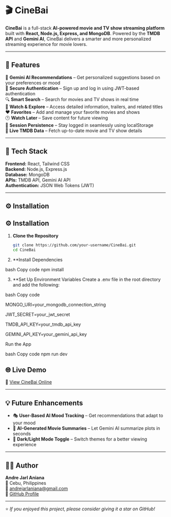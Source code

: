 # 🎬 CineBai

**CineBai** is a full-stack **AI-powered movie and TV show streaming platform** built with **React, Node.js, Express, and MongoDB**. Powered by the **TMDB API** and **Gemini AI**, CineBai delivers a smarter and more personalized streaming experience for movie lovers.

---

## 🚀 Features
🤖 **Gemini AI Recommendations** – Get personalized suggestions based on your preferences or mood  
🔐 **Secure Authentication** – Sign up and log in using JWT-based authentication  
🔍 **Smart Search** – Search for movies and TV shows in real time  
🎥 **Watch & Explore** – Access detailed information, trailers, and related titles  
❤️ **Favorites** – Add and manage your favorite movies and shows  
🕒 **Watch Later** – Save content for future viewing  
🔄 **Session Persistence** – Stay logged in seamlessly using localStorage  
📡 **Live TMDB Data** – Fetch up-to-date movie and TV show details  

---

## 🧠 Tech Stack

**Frontend:** React, Tailwind CSS  
**Backend:** Node.js, Express.js  
**Database:** MongoDB  
**APIs:** TMDB API, Gemini AI API  
**Authentication:** JSON Web Tokens (JWT)

---

## ⚙️ Installation

## ⚙️ Installation

1. **Clone the Repository**
   ```bash
   git clone https://github.com/your-username/CineBai.git
   cd CineBai
2. **Install Dependencies

bash
Copy code
npm install

3. **Set Up Environment Variables
Create a .env file in the root directory and add the following:

bash
Copy code

MONGO_URI=your_mongodb_connection_string

JWT_SECRET=your_jwt_secret

TMDB_API_KEY=your_tmdb_api_key

GEMINI_API_KEY=your_gemini_api_key


Run the App

bash
Copy code
npm run dev



## 🌐 Live Demo
🔗 [View CineBai Online](https://cinebai.onrender.com/)

---

## 💡 Future Enhancements
- 🎭 **User-Based AI Mood Tracking** – Get recommendations that adapt to your mood  
- 🧩 **AI-Generated Movie Summaries** – Let Gemini AI summarize plots in seconds  
- 🌙 **Dark/Light Mode Toggle** – Switch themes for a better viewing experience  

---

## 🧑‍💻 Author
**Andre Jarl Aniana**  
📍 Cebu, Philippines  
📧 [andrejarlaniana@gmail.com](mailto:andrejarlaniana@gmail.com)  
🔗 [GitHub Profile](https://github.com/AndreJarl)

---

⭐ *If you enjoyed this project, please consider giving it a star on GitHub!*

